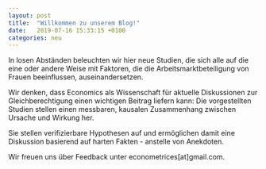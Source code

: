 ```yaml
---
layout: post
title:  "Willkommen zu unserem Blog!"
date:   2019-07-16 15:33:15 +0100
categories: neu
---
```


In losen Abständen beleuchten wir hier neue Studien, die sich alle auf die eine oder andere Weise mit Faktoren, die die Arbeitsmarktbeteiligung von Frauen beeinflussen, auseinandersetzen.

Wir denken, dass Economics als Wissenschaft für aktuelle Diskussionen zur Gleichberechtigung einen wichtigen Beitrag liefern kann: Die vorgestellten Studien stellen einen messbaren, kausalen Zusammenhang zwischen Ursache und Wirkung her.

Sie stellen verifizierbare Hypothesen auf und ermöglichen damit eine Diskussion basierend auf harten Fakten - anstelle von Anekdoten.

Wir freuen uns über Feedback unter econometrices[at]gmail.com.
